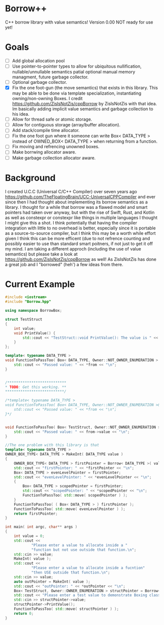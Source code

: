 # Borrow++

C++ borrow library with value semantics! Version 0.00 NOT ready for use yet!

# Goals
- [ ] Add global allocation pool 
- [ ] Use pointer-to-pointer types to allow for ubiquitous nullification, nullable/unnullable semantics patial optional manual memory managment, future garbage collector. 
- [ ] Optional garbage collector. 
- [x] Fix the one foot-gun (the move semantics) that exists in this library. This may be able to be done via template specialization, instantiating owning/non-owning Boxes. I credit https://github.com/ZisIsNotZis/cppBorrow by ZisIsNotZis with that idea. Im basically adding implicit value semantics and garbage collection to his idea. 
- [ ] Allow for thread safe or atomic storage. 
- [ ] Allow for contiguous storage (array/buffer allocation). 
- [ ] Add stack/compile time allocator. 
- [ ] Fix the one foot gun where it someone can write Box< DATA_TYPE > instead of OWNED_BOX< DATA_TYPE > when returning from a function.
- [ ] Fix moving and refrencing unowned boxes.
- [ ] Make borrwing allocator aware.
- [ ] Make garbage collection allocator aware.

# Background

I created U.C.C (Universal C/C++ Compiler) over seven years ago https://github.com/TheFloatingBrain/UCC-UniversalCPPCompiler 
and ever since then I had thought about implementing its borrow semantics as a library. I thought for a while that borrow was a flawed model and smart 
pointers had taken over anyway, but with the rise of Swift, Rust, and Kotlin as well as constexpr or constexpr like things in multiple languages I thought 
I might give this a shot. I think potentially that having the compiler integration with little to no overhead is better, especially since it is 
portable as a source-to-source compiler, but I think this may be a worth while effort given I think this can be more efficent (due to not refrence 
counting and possibly easier to use than standard smart poitners, if not just to get it off my mind. I am taking a different approch (including the 
use of value semantics) but please take a look at https://github.com/ZisIsNotZis/cppBorrow as well! As ZisIsNotZis has done a great job and I "borrowed" (heh') a few ideas from there.


# Current Example
```C++
#include <iostream>
#include "Borrow.hpp"

using namespace BorrowBox;

struct TestStruct
{
    int value;
    void PrintValue() {
        std::cout << "TestStruct::void PrintValue(): The value is " << value << "\n";
    }
};

template< typename DATA_TYPE >
void FunctionToPassToo( Box< DATA_TYPE, Owner::NOT_OWNER_ENUMERATION > from ) {
    std::cout << "Passed value: " << *from << "\n";
}


/***************************
* TODO: Get this working. **
***************************/

/*template< typename DATA_TYPE >
void FunctionToPassToo( Box< DATA_TYPE, Owner::NOT_OWNER_ENUMERATION >&& from ) {
    std::cout << "Passed value: " << *from << "\n";
}*/


void FunctionToPassToo( Box< TestStruct, Owner::NOT_OWNER_ENUMERATION >&& from ) {
    std::cout << "Passed value: " << from->value << "\n";
}

//The one problem with this library is that 
template< typename DATA_TYPE >
OWNER_BOX_TYPE< DATA_TYPE > MakeInt( DATA_TYPE value )
{
    OWNER_BOX_TYPE< DATA_TYPE > firstPointer = Borrow< DATA_TYPE >( value );
    std::cout << "firstPointer: " << *firstPointer << "\n";
    Box< DATA_TYPE > evenLevelPointer = firstPointer;
    std::cout << "evenLevelPointer: " << *evenLevelPointer << "\n";
    {
        Box< DATA_TYPE > scopedPointer = firstPointer;
        std::cout << "scopedPointer: " << *scopedPointer << "\n";
        FunctionToPassToo( std::move( scopedPointer ) );
    }
    FunctionToPassToo( ( Box< DATA_TYPE > ) firstPointer );
    FunctionToPassToo( std::move( evenLevelPointer ) );
    return firstPointer;
}

int main( int argc, char** args )
{
    int value = 0;
    std::cout << 
            "Please enter a value to allocate inside a "
            "function but not use outside that function.\n";
    std::cin >> value;
    MakeInt( value );
    std::cout << 
            "Please enter a value to allocate inside a fucntion"
            "then USE outside that function.\n";
    std::cin >> value;
    auto outPointer = MakeInt( value );
    std::cout << "outPointer: " << *outPointer << "\n";
    Box< TestStruct, Owner::OWNER_ENUMERATION > structPointer = Borrow< TestStruct >{};
    std::cout << "Please enter a test value to demonstrate Boxing classes/structs.\n";
    std::cin >> structPointer->value;
    structPointer->PrintValue();
    FunctionToPassToo( std::move( structPointer ) );
    return 0;
}
```
